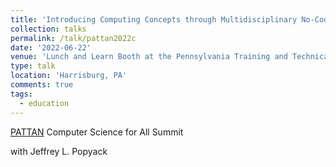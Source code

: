 ```yaml
---
title: 'Introducing Computing Concepts through Multidisciplinary No-Code and Low-Code Platforms'
collection: talks
permalink: /talk/pattan2022c
date: '2022-06-22'
venue: 'Lunch and Learn Booth at the Pennsylvania Training and Technical Assistance Network (PATTAN) Computer Science for All Summit under a PASmart grant from the Pennsylvania Department of Education, June 22-23, 2022'
type: talk
location: 'Harrisburg, PA'
comments: true
tags:
  - education
---
```


[PATTAN](https://www.pattan.net/) Computer Science for All Summit

with Jeffrey L. Popyack
